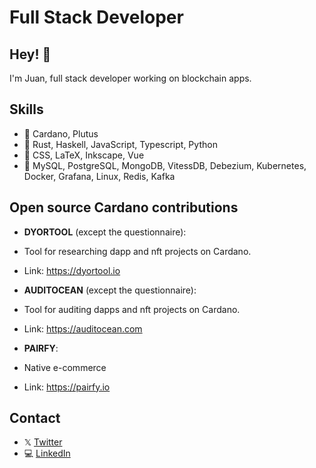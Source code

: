 # Full Stack Developer

## Hey! 👋

I'm Juan, full stack developer working on blockchain apps.

## Skills

- 📁 Cardano, Plutus
- 📁 Rust, Haskell, JavaScript, Typescript, Python
- 📁 CSS, LaTeX, Inkscape, Vue
- 📁 MySQL, PostgreSQL, MongoDB, VitessDB, Debezium, Kubernetes, Docker, Grafana, Linux, Redis, Kafka

## Open source Cardano contributions

- **DYORTOOL** (except the questionnaire):
- Tool for researching dapp and nft projects on Cardano.
- Link: https://dyortool.io

- **AUDITOCEAN** (except the questionnaire):
- Tool for auditing dapps and nft projects on Cardano.
- Link: https://auditocean.com

- **PAIRFY**:
- Native e-commerce
- Link: https://pairfy.io
  
## Contact

- 𝕏 [Twitter](https://twitter.com/pairfy_protocol)
- 💻 [LinkedIn](https://www.linkedin.com/in/jcr1/)
